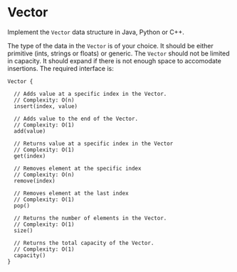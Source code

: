 # Vector

Implement the `Vector` data structure in Java, Python or C++.

The type of the data in the `Vector` is of your choice.
It should be either primitive (ints, strings or floats) or generic.
The `Vector` should not be limited in capacity.
It should expand if there is not enough space to accomodate insertions.
The required interface is:

```
Vector {

  // Adds value at a specific index in the Vector.
  // Complexity: O(n)
  insert(index, value)

  // Adds value to the end of the Vector.
  // Complexity: O(1)
  add(value)

  // Returns value at a specific index in the Vector
  // Complexity: O(1)
  get(index)

  // Removes element at the specific index
  // Complexity: O(n)
  remove(index)

  // Removes element at the last index
  // Complexity: O(1)
  pop()

  // Returns the number of elements in the Vector.
  // Complexity: O(1)
  size()

  // Returns the total capacity of the Vector.
  // Complexity: O(1)
  capacity()
}
```
